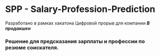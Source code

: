 # SPP - Salary-Profession-Prediction
Разработано в рамках хакатона Цифровой прорыв для компании **_В продакшен_**
### Решение для предсказания зарплаты и профессии по резюме соискателя. 
